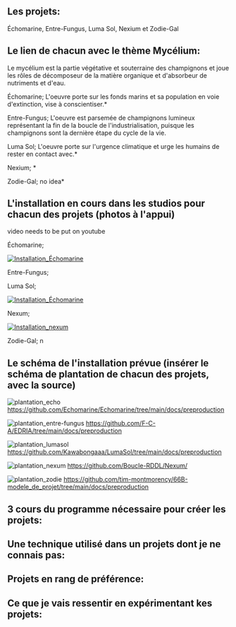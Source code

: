 ## Les projets:
Échomarine, Entre-Fungus, Luma Sol, Nexium et Zodie-Gal

## Le lien de chacun avec le thème Mycélium:
Le mycélium est la partie végétative et souterraine des champignons et joue les rôles de décomposeur de la matière organique et d'absorbeur de nutriments et d'eau.

Échomarine; L'oeuvre porte sur les fonds marins et sa population en voie d'extinction, vise à conscientiser.*

Entre-Fungus; L'oeuvre est parsemée de champignons lumineux représentant la fin de la boucle de l'industrialisation, puisque les champignons sont la dernière étape du cycle de la vie. 

Luma Sol; L'oeuvre porte sur l'urgence climatique et urge les humains de rester en contact avec.*

Nexium; *

Zodie-Gal; no idea*

## L'installation en cours dans les studios pour chacun des projets (photos à l'appui)
video needs to be put on youtube

Échomarine; 

[![Installation_Échomarine](https://i9.ytimg.com/vi/J3RE-UOXL6w/mq2.jpg?sqp=CKijraAG-oaymwEmCMACELQB8quKqQMa8AEB-AH-CYAC0AWKAgwIABABGF0gXShdMA8=&rs=AOn4CLDMkHLuW57iiA-lHdzt8FX16In-Rg)](http://www.youtube.com/watch?v=J3RE-UOXL6w)


Entre-Fungus;  

Luma Sol; 

[![Installation_Échomarine](https://i9.ytimg.com/vi/Ot-g9M8m8JM/mq2.jpg?sqp=CKijraAG-oaymwEoCMACELQB8quKqQMcGADwAQH4AbYIgAKAD4oCDAgAEAEYZSBYKEswDw==&rs=AOn4CLDaOEwog_txx0yJ2zo2nPThM0u6gw
)](http://www.youtube.com/watch?v=Ot-g9M8m8JM)



Nexum; 

[![Installation_nexum](https://i9.ytimg.com/vi/pxkVXRrlY-Q/mq2.jpg?sqp=CKijraAG-oaymwEmCMACELQB8quKqQMa8AEB-AH-CYAC0AWKAgwIABABGBMgKyh_MA8=&rs=AOn4CLCQoBSb3P3hKo6F3cK75_iVEgi2MQ)](http://www.youtube.com/watch?v=pxkVXRrlY-Q)

Zodie-Gal; n

## Le schéma de l'installation prévue (insérer le schéma de plantation de chacun des projets, avec la source)
![plantation_echo](https://user-images.githubusercontent.com/90852900/216374037-8080de26-ad2f-4eeb-83c4-d4192a348956.png)
https://github.com/Echomarine/Echomarine/tree/main/docs/preproduction

![plantation_entre-fungus](https://github.com/F-C-A/EDRIA/blob/main/docs/preproduction/medias/plan_direction_capteur.png)
https://github.com/F-C-A/EDRIA/tree/main/docs/preproduction

![plantation_lumasol](https://user-images.githubusercontent.com/78884924/216162243-62f71502-2c40-4cc7-b42d-831b07b1f35d.png)
https://github.com/Kawabongaaa/LumaSol/tree/main/docs/preproduction

![plantation_nexum](https://github.com/Boucle-RDDL/Nexum/blob/main/docs/preproduction/medias/Passe_lumiere.png)
https://github.com/Boucle-RDDL/Nexum/

![plantation_zodie](https://github.com/tim-montmorency/66B-modele_de_projet/blob/main/docs/preproduction/medias/o3_plantation.svg)
https://github.com/tim-montmorency/66B-modele_de_projet/tree/main/docs/preproduction

## 3 cours du programme nécessaire pour créer les projets:

## Une technique utilisé dans un projets dont je ne connais pas:

## Projets en rang de préférence:

## Ce que je vais ressentir en expérimentant kes projets:
